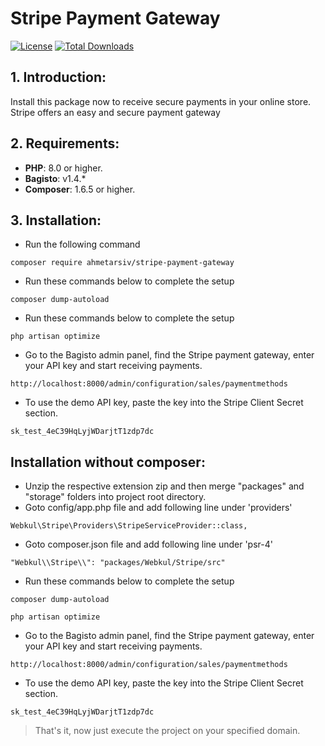 # Stripe Payment Gateway
[![License](https://poser.pugx.org/ahmetarsiv/stripe-payment-gateway/license)](https://github.com/ahmetarsiv/stripe-payment-gateway/blob/master/LICENSE)
<a href="https://packagist.org/packages/ahmetarsiv/stripe-payment-gateway"><img src="https://poser.pugx.org/ahmetarsiv/stripe-payment-gateway/d/total" alt="Total Downloads"></a>

## 1. Introduction:

Install this package now to receive secure payments in your online store. Stripe offers an easy and secure payment gateway

## 2. Requirements:

* **PHP**: 8.0 or higher.
* **Bagisto**: v1.4.*
* **Composer**: 1.6.5 or higher.

## 3. Installation:

- Run the following command
```
composer require ahmetarsiv/stripe-payment-gateway
```

- Run these commands below to complete the setup
```
composer dump-autoload
```

- Run these commands below to complete the setup
```
php artisan optimize
```

- Go to the Bagisto admin panel, find the Stripe payment gateway, enter your API key and start receiving payments.
```
http://localhost:8000/admin/configuration/sales/paymentmethods
```

- To use the demo API key, paste the key into the Stripe Client Secret section.
```
sk_test_4eC39HqLyjWDarjtT1zdp7dc
```

## Installation without composer:

- Unzip the respective extension zip and then merge "packages" and "storage" folders into project root directory.
- Goto config/app.php file and add following line under 'providers'

```
Webkul\Stripe\Providers\StripeServiceProvider::class,
```

- Goto composer.json file and add following line under 'psr-4'

```
"Webkul\\Stripe\\": "packages/Webkul/Stripe/src"
```

- Run these commands below to complete the setup

```
composer dump-autoload
```

```
php artisan optimize
```

- Go to the Bagisto admin panel, find the Stripe payment gateway, enter your API key and start receiving payments.
```
http://localhost:8000/admin/configuration/sales/paymentmethods
```

- To use the demo API key, paste the key into the Stripe Client Secret section.
```
sk_test_4eC39HqLyjWDarjtT1zdp7dc
```

> That's it, now just execute the project on your specified domain.
